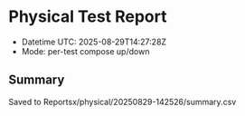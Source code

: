 # Physical Test Report
- Datetime UTC: 2025-08-29T14:27:28Z
- Mode: per-test compose up/down

## Summary
Saved to Reportsx/physical/20250829-142526/summary.csv
